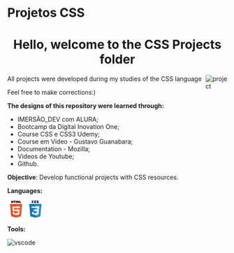 # Projetos  CSS
<h1 align="center">Hello, welcome to the CSS Projects folder</h1>

<img align="right" src="https://i.ibb.co/kDx649f/escrita-de-conteudo.png" alt="project" width="50" height="50"/>


<p> All projects were developed during my studies of the CSS language</p>

<p> Feel free to make corrections:)<p>

**The designs of this repository were learned through:**
* IMERSÃO_DEV com ALURA;
* Bootcamp da Digital Inovation One;
* Course CSS e CSS3 Udemy;
* Course em Video - Gustavo Guanabara;
* Documentation - Mozilla;
* Videos de Youtube;
* Github.

**Objective**:
Develop functional projects with CSS resources.




**Languages:**
 
<p align="left">
<img src="https://raw.githubusercontent.com/devicons/devicon/master/icons/html5/html5-original-wordmark.svg" alt="html5" width="40" height="40"/> 
<img src="https://raw.githubusercontent.com/devicons/devicon/master/icons/css3/css3-original-wordmark.svg" alt="css3" width="40" height="40"/> 

**Tools:**
<p align="left">
<img src="https://i.ibb.co/qRxV2fK/download.png" alt="vscode" width="40" height="40"/>
